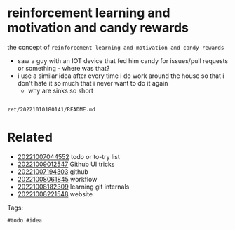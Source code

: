 # reinforcement learning and motivation and candy rewards

the concept of `reinforcement learning and motivation and candy rewards`
- saw a guy with an IOT device that fed him candy for issues/pull requests or something - where was that?
- i use a similar idea after every time i do work around the house so that i don't hate it so much that i never want to do it again
  - why are sinks so short

```
```

` zet/20221010180141/README.md `

# Related

- [20221007044552](/zet/20221007044552/README.md) todo or to-try list
- [20221009012547](/zet/20221009012547/README.md) Github UI tricks
- [20221007194303](/zet/20221007194303/README.md) github
- [20221008061845](/zet/20221008061845/README.md) workflow
- [20221008182309](/zet/20221008182309/README.md) learning git internals
- [20221008221548](/zet/20221008221548/README.md) website

Tags:

    #todo #idea
